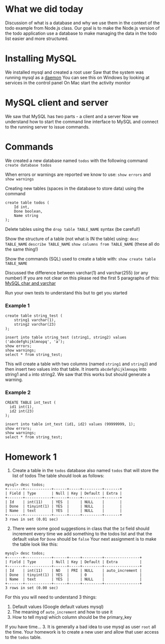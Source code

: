 # What we did today 

Discussion of what is a database and why we use them in the context of the todo example from Node.js class. 
Our goal is to make the Node.js version of the todo application use a database to make managing the data 
in the todo list easier and more structured. 

# Installing MySQL
We installed mysql and created a root user 
Saw that the system was running mysql as a [daemon](https://en.wikipedia.org/wiki/Daemon_(computing))
You can see this on Windows by looking at services in the control panel 
On Mac start the activity monitor

# MySQL client and server 
We saw that MySQL has two parts - a client and a server 
Now we understand how to start the command line interface to MySQL and connect to the running server to issue commands.

# Commands
We created a new database named `todos` with the following command
`create database todos`

When errors or warnings are reported we know to use:
`show errors` and `show warnings`

Creating new tables (spaces in the database to store data) using the command
```
create table todos (
	Id int, 
	Done boolean, 
	Name string
);
```

Delete tables using the `drop table TABLE_NAME` syntax (be careful!)

Show the structure of a table (not what is IN the table) using:
`desc TABLE_NAME`
`describe TABLE_NAME`
`show columns from TABLE_NAME`
(these all do the same thing!)

Show the commands (SQL) used to create a table with:
`show create table TABLE_NAME`

Discussed the difference between varchar(1) and varchar(255) (or any number)
If you are not clear on this please red the first 5 paragraphs of this: 
[MySQL char and varchar](http://dev.mysql.com/doc/refman/5.7/en/char.html)

Run your own tests to understand this but to get you started 
### Example 1
```
create table string_test (
	string1 varchar(1),
	string2 varchar(23) 
);

insert into table string_test (string1, string2) values ('abcdefghijklmnopq', 'a');
show errors; 
show warnings;
select * from string_test;
```

This will create a table with two columns (named `string1` and `string2`)  and then insert two values into that table. 
It inserts `abcdefghijklmnopq` into string1 and `a` into string2. We saw that this works but should generate a warning. 

### Example 2
```
CREATE TABLE int_test (
  id1 int(1),
  id2 int(23)
);

insert into table int_test (id1, id2) values (99999999, 1);
show errors; 
show warnings;
select * from string_test;
```

# Homework 1

1. Create a table in the `todos` database also named `todos` that will store the list of todos
The table should look as follows:
```
mysql> desc todos;
+-------+------------+------+-----+---------+-------+
| Field | Type       | Null | Key | Default | Extra |
+-------+------------+------+-----+---------+-------+
| Id    | int(11)    | YES  |     | NULL    |       |
| Done  | tinyint(1) | YES  |     | NULL    |       |
| Name  | text       | YES  |     | NULL    |       |
+-------+------------+------+-----+---------+-------+
3 rows in set (0.01 sec)
```

2. There were some good suggestions in class that the `Id` field should increment every time we add something to the todos list
and that the default value for `Done` should be `false`
Your next assignment is to make the table look like this:
```
mysql> desc todos;
+-------+------------+------+-----+---------+----------------+
| Field | Type       | Null | Key | Default | Extra          |
+-------+------------+------+-----+---------+----------------+
| Id    | int(11)    | NO   | PRI | NULL    | auto_increment |
| Done  | tinyint(1) | YES  |     | 0       |                |
| Name  | text       | YES  |     | NULL    |                |
+-------+------------+------+-----+---------+----------------+
3 rows in set (0.00 sec)
```
For this you will need to understand 3 things:
  1. Default values (Google default values mysql)
  2. The meaning of `auto_increment` and how to use it
  3. How to tell mysql which column should be the primary_key 

If you have time...
3. It is generally a bad idea to use mysql as user `root` all the time. 
Your homework is to create a new user and allow that user access to the `todos` table. 

